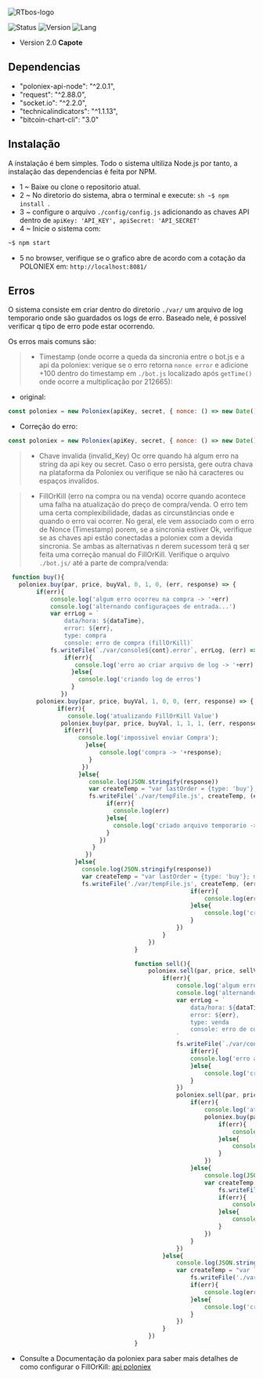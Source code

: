 ![RTbos-logo](https://i.imgur.com/TarmYFu.png)

![Status](https://img.shields.io/badge/Status-Estavel-yellowgreen.svg) ![Version](https://img.shields.io/badge/Vers%C3%A3o-2.1-brightgreen.svg) ![Lang](https://img.shields.io/badge/Language-NodeJS-yellow.svg) 

 - Version 2.0 **Capote**
 
 ## Dependencias

- "poloniex-api-node": "^2.0.1",
- "request": "^2.88.0",
- "socket.io": "^2.2.0",
- "technicalindicators": "^1.1.13",
- "bitcoin-chart-cli": "3.0"

## Instalação

A instalação é bem simples. Todo o sistema ultiliza Node.js por tanto, a instalação das dependencias é feita por NPM.
- 1 ~ Baixe ou clone o repositorio atual.
- 2 ~ No diretorio do sistema, abra o terminal e execute: ```sh ~$ npm install ```.
- 3 ~ configure o arquivo ``` ./config/config.js ``` adicionando as chaves API dentro de ``` apiKey: 'API_KEY', apiSecret: 'API_SECRET' ```
- 4 ~ Inicie o sistema com: 
```sh 
~$ npm start 
```

- 5 no browser, verifique se o grafico abre de acordo com a cotação da POLONIEX em: ``http://localhost:8081/``

## Erros

O sistema consiste em criar dentro do diretorio ``./var/`` um arquivo de log temporario onde são guardados os logs de erro.  Baseado nele, é possivel verificar q tipo de erro pode estar ocorrendo.

Os erros mais comuns são:

>- Timestamp (onde ocorre a queda da sincronia entre o bot.js e a api da poloniex: verique se o erro retorna `nonce error` e adicione +100 dentro do timestamp em ``./bot.js``  localizado após ``getTime()`` onde ocorre a multiplicação por 212665):
- original:
```js
const poloniex = new Poloniex(apiKey, secret, { nonce: () => new Date().getTime() * 212665 }, {socketTimeout: 60000});
```
- Correção do erro:
```js
const poloniex = new Poloniex(apiKey, secret, { nonce: () => new Date().getTime() * 212765 }, {socketTimeout: 60000});
```

>- Chave invalida (invalid_Key) Oc orre quando há algum erro na string da api key ou secret. Caso o erro persista, gere outra chava na plataforma da Poloniex ou verifique se não há caracteres ou espaços invalidos.

>- FillOrKill (erro na compra ou na venda) ocorre quando acontece uma falha na atualização do preço de compra/venda. O erro tem uma certa complexibilidade, dadas as circunstâncias onde  e quando o erro vai ocorrer. No geral, ele vem associado com o erro de Nonce (Timestamp) porem, se a sincronia estiver Ok, verifique se as chaves api estão conectadas a poloniex com a devida sincronia. Se ambas as alternativas n derem sucessom terá q ser feita uma correção manual do FillOrKill.
Verifique o arquivo `./bot.js/` até a parte de compra/venda:

```js
 function buy(){
   poloniex.buy(par, price, buyVal, 0, 1, 0, (err, response) => {
        if(err){
            console.log('algum erro ocorreu na compra -> '+err)
            console.log('alternando configuraçoes de entrada...')
            var errLog = `
                data/hora: ${dataTime},
                error: ${err},
                type: compra
                console: erro de compra (fillOrKill)`
            fs.writeFile(`./var/console${cont}.error`, errLog, (err) => {
                if(err){
                   console.log('erro ao criar arquivo de log -> '+err)
                  }else{
                    console.log('criando log de erros')
                  }
               })
        poloniex.buy(par, price, buyVal, 1, 0, 0, (err, response) => {
              if(err){
                 console.log('atualizando FillOrKill Value')
               poloniex.buy(par, price, buyVal, 1, 1, 1, (err, response) => {
                if(err){
                    console.log('impossivel enviar Compra');
                      }else{
                          console.log('compra -> '+response);
                       }
                     })
                    }else{
                       console.log(JSON.stringify(response))
                       var createTemp = "var lastOrder = {type: 'buy'}; module.exports = lastOrder;"
                       fs.writeFile('./var/tempFile.js', createTemp, (err) => {
                            if(err){
                              console.log(err)
                            }else{
                              console.log('criado arquivo temporario -> Buy')
                            }
                          })        
                        }
                      })
                   }else{
                     console.log(JSON.stringify(response))
                     var createTemp = "var lastOrder = {type: 'buy'}; module.exports = lastOrder;"
                     fs.writeFile('./var/tempFile.js', createTemp, (err) => {
                                                    if(err){
                                                        console.log(err)
                                                    }else{
                                                        console.log('criado arquivo temporario -> Buy')
                                                    }
                                                })        
                                            }
                                        })
                                    }

                                    function sell(){
                                        poloniex.sell(par, price, sellVal, 0, 1, 0, (err, response) => {
                                            if(err){
                                                console.log('algum erro ocorreu na venda -> '+err)
                                                console.log('alternando configuraçoes de entrada...')
                                                var errLog = `
                                                    data/hora: ${dataTime},
                                                    error: ${err},
                                                    type: venda
                                                    console: erro de compra (fillOrKill)
                                                `
                                                fs.writeFile(`./var/console${cont}.error`, errLog, (err) => {
                                                    if(err){
                                                    console.log('erro ao criar arquivo de log -> '+err)
                                                    }else{
                                                        console.log('criando log de erros')
                                                    }
                                                })
                                                poloniex.sell(par, price, buyVal, 1, 0, 0, (err, response) => {
                                                    if(err){
                                                        console.log('atualizando FillOrKill Value')
                                                        poloniex.buy(par, price, buyVal, 1, 1, 1, (err, response) => {
                                                            if(err){
                                                                console.log('impossivel enviar Venda');
                                                            }else{
                                                                console.log('Venda -> '+response);
                                                            }
                                                        })
                                                    }else{
                                                        console.log(JSON.stringify(response))
                                                        var createTemp = "var lastOrder = {type: 'sell'}; module.exports = lastOrder;"
                                                            fs.writeFile('./var/tempFile.js', createTemp, (err) => {
                                                            if(err){
                                                                console.log(err)
                                                            }else{
                                                                console.log('criado arquivo temporario -> Sell')
                                                            }
                                                        })      
                                                    }
                                                })
                                            }else{
                                                console.log(JSON.stringify(response))
                                                var createTemp = "var lastOrder = {type: 'sell'}; module.exports = lastOrder;"
                                                    fs.writeFile('./var/tempFile.js', createTemp, (err) => {
                                                    if(err){
                                                        console.log(err)
                                                    }else{
                                                        console.log('criado arquivo temporario -> Sell')
                                                    }
                                                })
                                            }
                                        })
                                    }
 ```
 
 - Consulte a Documentação da poloniex para saber mais detalhes de como configurar o FillOrKill:
[api poloniex](https://docs.poloniex.com/#buy)
